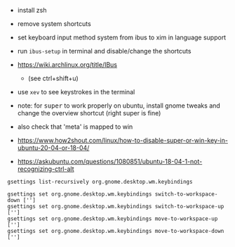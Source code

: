
- install zsh
- remove system shortcuts

- set keyboard input method system from ibus to xim in language support
- run `ibus-setup` in terminal and disable/change the shortcuts 
- https://wiki.archlinux.org/title/IBus
  - (see ctrl+shift+u)                                       
           

-  use `xev` to see keystrokes in the terminal
                                                       
- note: for <kbd>super</kbd> to work properly on ubuntu, install gnome tweaks and change the overview shortcut (right super is fine)
- also check that 'meta' is mapped to win
- https://www.how2shout.com/linux/how-to-disable-super-or-win-key-in-ubuntu-20-04-or-18-04/
- https://askubuntu.com/questions/1080851/ubuntu-18-04-1-not-recognizing-ctrl-alt

```
gsettings list-recursively org.gnome.desktop.wm.keybindings
```

```    
gsettings set org.gnome.desktop.wm.keybindings switch-to-workspace-down ['']
gsettings set org.gnome.desktop.wm.keybindings switch-to-workspace-up ['']
gsettings set org.gnome.desktop.wm.keybindings move-to-workspace-up ['']
gsettings set org.gnome.desktop.wm.keybindings move-to-workspace-down ['']
```
